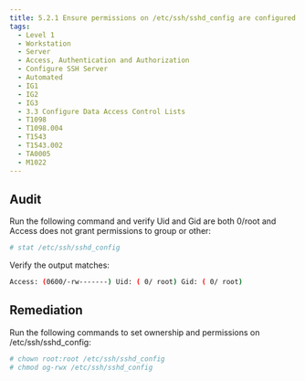 ```yaml
---
title: 5.2.1 Ensure permissions on /etc/ssh/sshd_config are configured
tags:
  - Level 1
  - Workstation
  - Server
  - Access, Authentication and Authorization
  - Configure SSH Server
  - Automated
  - IG1
  - IG2
  - IG3
  - 3.3 Configure Data Access Control Lists
  - T1098
  - T1098.004
  - T1543
  - T1543.002
  - TA0005
  - M1022
---
```


## Audit
Run the following command and verify Uid and Gid are both 0/root and Access does not grant permissions to group or other:
```bash
# stat /etc/ssh/sshd_config
```

Verify the output matches:
```bash
Access: (0600/-rw-------) Uid: ( 0/ root) Gid: ( 0/ root)
```

## Remediation
Run the following commands to set ownership and permissions on /etc/ssh/sshd_config:
```bash
# chown root:root /etc/ssh/sshd_config
# chmod og-rwx /etc/ssh/sshd_config
```
